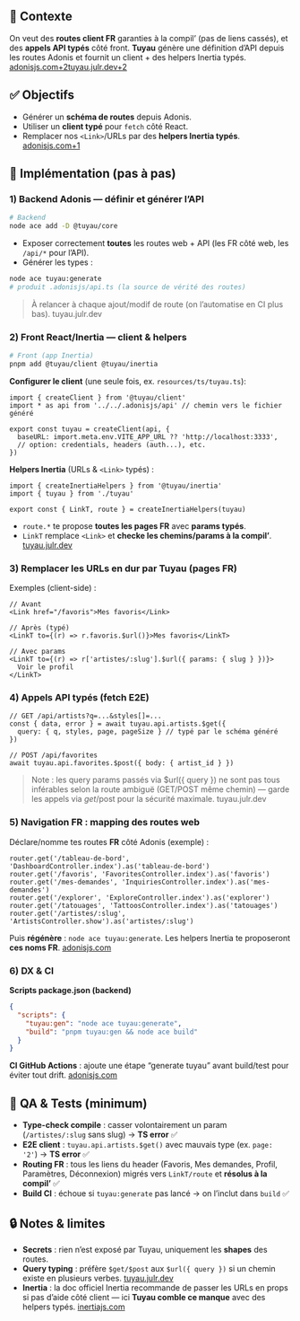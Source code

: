 ## 🎯 Contexte

On veut des **routes client FR** garanties à la compil’ (pas de liens cassés), et des **appels API typés** côté front. **Tuyau** génère une définition d’API depuis les routes Adonis et fournit un client + des helpers Inertia typés. [adonisjs.com+2tuyau.julr.dev+2](https://adonisjs.com/blog/introducing-tuyau?utm_source=chatgpt.com)

## ✅ Objectifs

- Générer un **schéma de routes** depuis Adonis.
- Utiliser un **client typé** pour `fetch` côté React.
- Remplacer nos `<Link>`/URLs par des **helpers Inertia typés**. [adonisjs.com+1](https://adonisjs.com/blog/introducing-tuyau?utm_source=chatgpt.com)

## 🔧 Implémentation (pas à pas)

### 1) Backend Adonis — définir et générer l’API

```bash
# Backend
node ace add -D @tuyau/core
```

- Exposer correctement **toutes** les routes web + API (les FR côté web, les `/api/*` pour l’API).
- Générer les types :

```bash
node ace tuyau:generate
# produit .adonisjs/api.ts (la source de vérité des routes)
```

> À relancer à chaque ajout/modif de route (on l’automatise en CI plus bas). tuyau.julr.dev
>

### 2) Front React/Inertia — client & helpers

```bash
# Front (app Inertia)
pnpm add @tuyau/client @tuyau/inertia
```

**Configurer le client** (une seule fois, ex. `resources/ts/tuyau.ts`):

```tsx
import { createClient } from '@tuyau/client'
import * as api from '../../.adonisjs/api' // chemin vers le fichier généré

export const tuyau = createClient(api, {
  baseURL: import.meta.env.VITE_APP_URL ?? 'http://localhost:3333',
  // option: credentials, headers (auth...), etc.
})
```

**Helpers Inertia** (URLs & `<Link>` typés) :

```tsx
import { createInertiaHelpers } from '@tuyau/inertia'
import { tuyau } from './tuyau'

export const { LinkT, route } = createInertiaHelpers(tuyau)
```

- `route.*` te propose **toutes les pages FR** avec **params typés**.
- `LinkT` remplace `<Link>` et **checke les chemins/params à la compil’**. [tuyau.julr.dev](https://tuyau.julr.dev/docs/inertia?utm_source=chatgpt.com)

### 3) Remplacer les URLs en dur par Tuyau (pages FR)

Exemples (client-side) :

```tsx
// Avant
<Link href="/favoris">Mes favoris</Link>

// Après (typé)
<LinkT to={(r) => r.favoris.$url()}>Mes favoris</LinkT>

// Avec params
<LinkT to={(r) => r['artistes/:slug'].$url({ params: { slug } })}>
  Voir le profil
</LinkT>
```

### 4) Appels API typés (fetch E2E)

```tsx
// GET /api/artists?q=...&styles[]=...
const { data, error } = await tuyau.api.artists.$get({
  query: { q, styles, page, pageSize } // typé par le schéma généré
})

// POST /api/favorites
await tuyau.api.favorites.$post({ body: { artist_id } })
```

> Note : les query params passés via $url({ query }) ne sont pas tous inférables selon la route ambiguë (GET/POST même chemin) — garde les appels via $get/$post pour la sécurité maximale. tuyau.julr.dev
>

### 5) Navigation FR : mapping des routes web

Déclare/nomme tes routes **FR** côté Adonis (exemple) :

```tsx
router.get('/tableau-de-bord', 'DashboardController.index').as('tableau-de-bord')
router.get('/favoris', 'FavoritesController.index').as('favoris')
router.get('/mes-demandes', 'InquiriesController.index').as('mes-demandes')
router.get('/explorer', 'ExploreController.index').as('explorer')
router.get('/tatouages', 'TattoosController.index').as('tatouages')
router.get('/artistes/:slug', 'ArtistsController.show').as('artistes/:slug')
```

Puis **régénère** : `node ace tuyau:generate`. Les helpers Inertia te proposeront **ces noms FR**. [adonisjs.com](https://adonisjs.com/blog/introducing-tuyau?utm_source=chatgpt.com)

### 6) DX & CI

**Scripts package.json (backend)**

```json
{
  "scripts": {
    "tuyau:gen": "node ace tuyau:generate",
    "build": "pnpm tuyau:gen && node ace build"
  }
}
```

**CI GitHub Actions** : ajoute une étape “generate tuyau” avant build/test pour éviter tout drift. [adonisjs.com](https://adonisjs.com/blog/introducing-tuyau?utm_source=chatgpt.com)

## 🧪 QA & Tests (minimum)

- **Type-check compile** : casser volontairement un param (`/artistes/:slug` sans slug) → **TS error** ✅
- **E2E client** : `tuyau.api.artists.$get()` avec mauvais type (ex. `page: '2'`) → **TS error** ✅
- **Routing FR** : tous les liens du header (Favoris, Mes demandes, Profil, Paramètres, Déconnexion) migrés vers `LinkT/route` et **résolus à la compil’** ✅
- **Build CI** : échoue si `tuyau:generate` pas lancé → on l’inclut dans `build` ✅

## 🔒 Notes & limites

- **Secrets** : rien n’est exposé par Tuyau, uniquement les **shapes** des routes.
- **Query typing** : préfère `$get/$post` aux `$url({ query })` si un chemin existe en plusieurs verbes. [tuyau.julr.dev](https://tuyau.julr.dev/docs/client?utm_source=chatgpt.com)
- **Inertia** : la doc officiel Inertia recommande de passer les URLs en props si pas d’aide côté client — ici **Tuyau comble ce manque** avec des helpers typés. [inertiajs.com](https://inertiajs.com/routing?utm_source=chatgpt.com)
